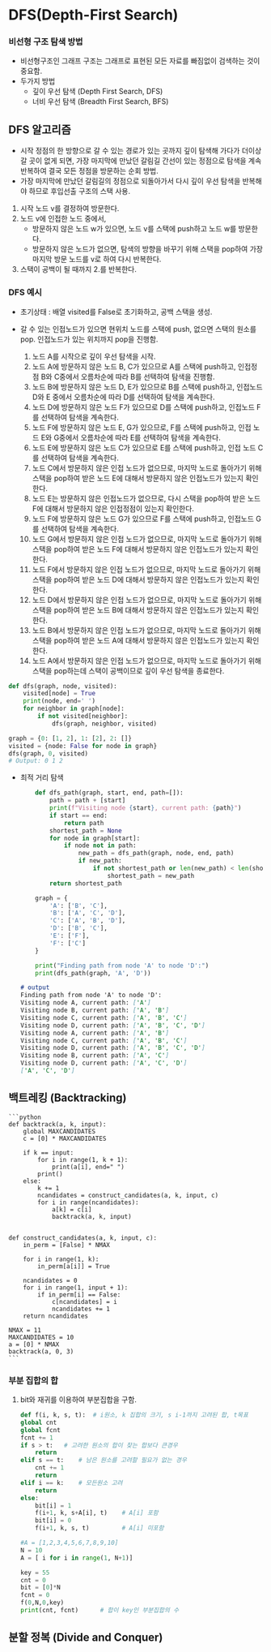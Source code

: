 DFS(Depth-First Search)
=======
### 비선형 구조 탐색 방법
- 비선형구조인 그래프 구조는 그래프로 표현된 모든 자료를 빠짐없이 검색하는 것이 중요함.
- 두가지 방법
  - 깊이 우선 탐색 (Depth First Search, DFS)
  - 너비 우선 탐색 (Breadth First Search, BFS)
## DFS 알고리즘
- 시작 정점의 한 방향으로 갈 수 있는 경로가 있는 곳까지 깊이 탐색해 가다가 더이상 갈 곳이 없게 되면, 가장 마지막에 만났던 갈림길 간선이 있는 정점으로 탐색을 계속 반복하여 결국 모든 정점을 방문하는 순회 방법.
- 가장 마지막에 만났던 갈림길의 정점으로 되돌아가서 다시 깊이 우선 탐색을 반복해야 하므로 후입선출 구조의 스택 사용.
1. 시작 노드 v를 결정하여 방문한다.
2. 노드 v에 인접한 노드 중에서,
   - 방문하지 않은 노드 w가 있으면, 노드 v를 스택에 push하고 노드 w를 방문한다.
   - 방문하지 않은 노드가 없으면, 탐색의 방향을 바꾸기 위해 스택을 pop하여 가장 마지막 방문 노드를 v로 하여 다시 반복한다.
3. 스택이 공백이 될 때까지 2.를 반복한다.

### DFS 예시
- 초기상태 : 배열 visited를 False로 초기화하고, 공백 스택을 생성.
- 갈 수 있는 인접노드가 있으면 현위치 노드를 스택에 push, 없으면 스택의 원소를 pop. 인접노드가 있는 위치까지 pop을 진행함.

  1. 노드 A를 시작으로 깊이 우선 탐색을 시작.
  2. 노드 A에 방문하지 않은 노드 B, C가 있으므로 A를 스택에 push하고, 인접정점 B와 C중에서 오름차순에 따라 B를 선택하여 탐색을 진행함.
  3. 노드 B에 방문하지 않은 노드 D, E가 있으므로 B를 스택에 push하고, 인접노드 D와 E 중에서 오름차순에 따라 D를 선택하여 탐색을 계속한다.
  4. 노드 D에 방문하지 않은 노드 F가 있으므로 D를 스택에 push하고, 인접노드 F를 선택하여 탐색을 계속한다.
  5.  노드 F에 방문하지 않은 노드 E, G가 있으므로, F를 스택에 push하고, 인접 노드 E와 G중에서 오름차순에 따라 E를 선택하여 탐색을 계속한다.
  6.  노드 E에 방문하지 않은 노드 C가 있으므로 E를 스택에 push하고, 인접 노드 C를 선택하여 탐색을 계속한다.
  7.  노드 C에서 방문하지 않은 인접 노드가 없으므로, 마지막 노드로 돌아가기 위해 스택을 pop하여 받은 노드 E에 대해서 방문하지 않은 인접노드가 있는지 확인한다.
  8.  노드 E는 방문하지 않은 인접노드가 없으므로, 다시 스택을 pop하여 받은 노드 F에 대해서 방문하지 않은 인접정점이 있는지 확인한다.
  9.  노드 F에 방문하지 않은 노드 G가 있으므로 F를 스택에 push하고, 인접노드 G를 선택하여 탐색을 계속한다.
  10. 노드 G에서 방문하지 않은 인접 노드가 없으므로, 마지막 노드로 돌아가기 위해 스택을 pop하여 받은 노드 F에 대해서 방문하지 않은 인접노드가 있는지 확인한다. 
  11. 노드 F에서 방문하지 않은 인접 노드가 없으므로, 마지막 노드로 돌아가기 위해 스택을 pop하여 받은 노드 D에 대해서 방문하지 않은 인접노드가 있는지 확인한다.
  12. 노드 D에서 방문하지 않은 인접 노드가 없으므로, 마지막 노드로 돌아가기 위해 스택을 pop하여 받은 노드 B에 대해서 방문하지 않은 인접노드가 있는지 확인한다.
  13. 노드 B에서 방문하지 않은 인접 노드가 없으므로, 마지막 노드로 돌아가기 위해 스택을 pop하여 받은 노드 A에 대해서 방문하지 않은 인접노드가 있는지 확인한다.
  14. 노드 A에서 방문하지 않은 인접 노드가 없으므로, 마지막 노드로 돌아가기 위해 스택을 pop하는데 스택이 공백이므로 깊이 우선 탐색을 종료한다.    


```python
def dfs(graph, node, visited):
    visited[node] = True
    print(node, end=' ')
    for neighbor in graph[node]:
        if not visited[neighbor]:
            dfs(graph, neighbor, visited)

graph = {0: [1, 2], 1: [2], 2: []}
visited = {node: False for node in graph}
dfs(graph, 0, visited)
# Output: 0 1 2
```

- 최적 거리 탐색
    ```python
        def dfs_path(graph, start, end, path=[]):
            path = path + [start]
            print(f"Visiting node {start}, current path: {path}")
            if start == end:
                return path
            shortest_path = None
            for node in graph[start]:
                if node not in path:
                    new_path = dfs_path(graph, node, end, path)
                    if new_path:
                        if not shortest_path or len(new_path) < len(shortest_path):
                            shortest_path = new_path
            return shortest_path

        graph = {
            'A': ['B', 'C'],
            'B': ['A', 'C', 'D'],
            'C': ['A', 'B', 'D'],
            'D': ['B', 'C'],
            'E': ['F'],
            'F': ['C']
        }

        print("Finding path from node 'A' to node 'D':")
        print(dfs_path(graph, 'A', 'D'))
    ```
    ```markdown
    # output
    Finding path from node 'A' to node 'D':
    Visiting node A, current path: ['A']
    Visiting node B, current path: ['A', 'B']
    Visiting node C, current path: ['A', 'B', 'C']
    Visiting node D, current path: ['A', 'B', 'C', 'D']
    Visiting node A, current path: ['A', 'B']
    Visiting node C, current path: ['A', 'B', 'C']
    Visiting node D, current path: ['A', 'B', 'C', 'D']
    Visiting node B, current path: ['A', 'C']
    Visiting node D, current path: ['A', 'C', 'D']
    ['A', 'C', 'D']
    ```
## 백트레킹 (Backtracking)
    ```python
    def backtrack(a, k, input):
        global MAXCANDIDATES
        c = [0] * MAXCANDIDATES

        if k == input:
            for i in range(1, k + 1):
                print(a[i], end=" ")
            print()
        else:
            k += 1
            ncandidates = construct_candidates(a, k, input, c)
            for i in range(ncandidates):
                a[k] = c[i]
                backtrack(a, k, input)


    def construct_candidates(a, k, input, c):
        in_perm = [False] * NMAX

        for i in range(1, k):
            in_perm[a[i]] = True

        ncandidates = 0
        for i in range(1, input + 1):
            if in_perm[i] == False:
                c[ncandidates] = i
                ncandidates += 1
        return ncandidates

    NMAX = 11
    MAXCANDIDATES = 10
    a = [0] * NMAX
    backtrack(a, 0, 3)
    ```
### 부분 집합의 합
1. bit와 재귀를 이용하여 부분집합을 구함.
    ```python
    def f(i, k, s, t):  # i원소, k 집합의 크기, s i-1까지 고려된 합, t목표
    global cnt
    global fcnt
    fcnt += 1
    if s > t:   # 고려한 원소의 합이 찾는 합보다 큰경우
        return
    elif s == t:    # 남은 원소를 고려할 필요가 없는 경우
        cnt += 1
        return
    elif i == k:    # 모든원소 고려
        return
    else:
        bit[i] = 1
        f(i+1, k, s+A[i], t)    # A[i] 포함
        bit[i] = 0
        f(i+1, k, s, t)         # A[i] 미포함

    #A = [1,2,3,4,5,6,7,8,9,10]
    N = 10
    A = [ i for i in range(1, N+1)]

    key = 55
    cnt = 0
    bit = [0]*N
    fcnt = 0
    f(0,N,0,key)
    print(cnt, fcnt)      # 합이 key인 부분집합의 수
    ```
## 분할 정복 (Divide and Conquer)